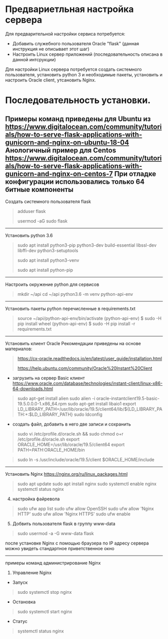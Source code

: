 Предвариетльная настройка сервера 
=================================
Для предварительной настройки сервиса потребуется:
- Добавить служебного пользователя Oracle "flask" (данная инструкция не описывает этот шаг)
- Настроить Linux сервер приложений (последовательность описана в данной интсрукции)

Для настройки Linux сервера потребуется создать системного пользователя, установить python 3 и необходимые пакеты, 
установить и настроить Oracle client, утсановить Nginx.

Последовательность установки. 
============================
Примеры команд приведены для Ubuntu из https://www.digitalocean.com/community/tutorials/how-to-serve-flask-applications-with-gunicorn-and-nginx-on-ubuntu-18-04
Анологичный пример для Centos https://www.digitalocean.com/community/tutorials/how-to-serve-flask-applications-with-gunicorn-and-nginx-on-centos-7
При отладке конфигурации использовались только 64 битные компоненты
--------------------------------------------------------
Создать системного пользователя flask
> adduser flask
>
> usermod -aG sudo flask

--------------------------------------------------------
Установить python 3.6
> sudo apt install python3-pip python3-dev build-essential libssl-dev libffi-dev python3-setuptools
> 
> sudo apt install python3-venv
> 
> sudo apt install python-pip

--------------------------------------------------------
Настроить окружение python для сервисов 
> mkdir ~/api
> cd ~/api
> python3.6 -m venv python-api-env

--------------------------------------------------------
Установить пакеты python перечисленные в requirements.txt 
> source ~/api/python-api-env/bin/activate
> (python-api-env) $ sudo -H pip install wheel
> (python-api-env) $ sudo -H pip install -r requirements.txt

--------------------------------------------------------
Установить клиент Oracle
Рекомендации приведены на основе материалов:
> https://cx-oracle.readthedocs.io/en/latest/user_guide/installation.html
>
>https://help.ubuntu.com/community/Oracle%20Instant%20Client

- загрузить на сервер Basic клиент https://www.oracle.com/database/technologies/instant-client/linux-x86-64-downloads.html
> sudo apt-get install alien
> sudo alien -i oracle-instantclient19.5-basic-19.5.0.0.0-1.x86_64.rpm 
> sudo apt-get install libaio1
> export LD_LIBRARY_PATH=/usr/lib/oracle/19.5/client64/lib/${LD_LIBRARY_PATH:+:$LD_LIBRARY_PATH}
> sudo ldconfig

- создать файл, добавить в него две записи и сохранить
> sudo vi /etc/profile.d/oracle.sh && sudo chmod o+r /etc/profile.d/oracle.sh
export ORACLE_HOME=/usr/lib/oracle/19.5/client64
export PATH=$PATH:$ORACLE_HOME/bin

> sudo ln -s /usr/include/oracle/19.5/client $ORACLE_HOME/include


--------------------------------------------------------
Установить Nginx https://nginx.org/ru/linux_packages.html 
> sudo apt update
> sudo apt install nginx
> sudo systemctl enable nginx
> systemctl status nginx

4. настройка файревола
> sudo ufw app list
> sudo ufw allow OpenSSH
> sudo ufw allow 'Nginx HTTP'
> sudo ufw allow 'Nginx HTTPS'
> sudo ufw enable

5. Добвить пользователя flask в группу www-data
> sudo usermod -a -G www-data flask

после установке Nginx с помощью браузера по IP адресу сервера можно увидеть стандартное приветственное окно 

--------------------------------------------------------
примеры команд администрирование Nginx
1. Управление Nginx
* Запуск
>sudo systemctl stop nginx
* Остановка
>sudo systemctl start nginx

* Статус
> systemctl status nginx

